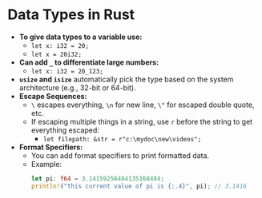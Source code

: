 # Data Types in Rust

- **To give data types to a variable use:**
  - `let x: i32 = 20;`
  - `let x = 20i32;`
- **Can add `_` to differentiate large numbers:**
  - `let x: i32 = 20_123;`
- **`usize` and `isize`** automatically pick the type based on the system architecture (e.g., 32-bit or 64-bit).
- **Escape Sequences:**
  - `\` escapes everything, `\n` for new line, `\"` for escaped double quote, etc.
  - If escaping multiple things in a string, use `r` before the string to get everything escaped:
    - `let filepath: &str = r"c:\mydoc\new\videos";`
- **Format Specifiers:**
  - You can add format specifiers to print formatted data.
  - Example:
    ```rust
    let pi: f64 = 3.14159256484135168484;
    println!("this current value of pi is {:.4}", pi); // 3.1416
    ```
